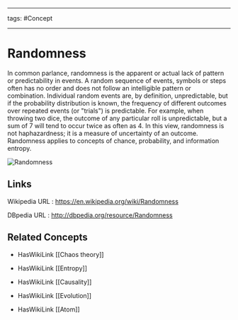 




---

tags: #Concept

---
# Randomness


In common parlance, randomness is the apparent or actual lack of pattern or predictability in events. A random sequence of events, symbols or steps often has no order and does not follow an intelligible pattern or combination. Individual random events are, by definition, unpredictable, but if the probability distribution is known, the frequency of different outcomes over repeated events (or "trials") is predictable. For example, when throwing two dice, the outcome of any particular roll is unpredictable, but a sum of 7 will tend to occur twice as often as 4. In this view, randomness is not haphazardness; it is a measure of uncertainty of an outcome. Randomness applies to concepts of chance, probability, and information entropy.

![Randomness](http://commons.wikimedia.org/wiki/Special:FilePath/RandomBitmap.png?width=300)


## Links


Wikipedia URL : https://en.wikipedia.org/wiki/Randomness

DBpedia URL : http://dbpedia.org/resource/Randomness


## Related Concepts


- HasWikiLink [[Chaos theory]]

- HasWikiLink [[Entropy]]

- HasWikiLink [[Causality]]

- HasWikiLink [[Evolution]]

- HasWikiLink [[Atom]]